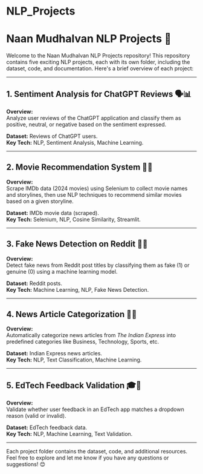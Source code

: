 # NLP_Projects
# Naan Mudhalvan NLP Projects 🚀

Welcome to the Naan Mudhalvan NLP Projects repository! This repository contains five exciting NLP projects, each with its own folder, including the dataset, code, and documentation. Here's a brief overview of each project:

---

## 1. **Sentiment Analysis for ChatGPT Reviews 🗣️📊**

**Overview:**  
Analyze user reviews of the ChatGPT application and classify them as positive, neutral, or negative based on the sentiment expressed.  

**Dataset:** Reviews of ChatGPT users.  
**Key Tech:** NLP, Sentiment Analysis, Machine Learning.

---

## 2. **Movie Recommendation System 🎥🤖**

**Overview:**  
Scrape IMDb data (2024 movies) using Selenium to collect movie names and storylines, then use NLP techniques to recommend similar movies based on a given storyline.  

**Dataset:** IMDb movie data (scraped).  
**Key Tech:** Selenium, NLP, Cosine Similarity, Streamlit.

---

## 3. **Fake News Detection on Reddit 📱🚫**

**Overview:**  
Detect fake news from Reddit post titles by classifying them as fake (1) or genuine (0) using a machine learning model.  

**Dataset:** Reddit posts.  
**Key Tech:** Machine Learning, NLP, Fake News Detection.

---

## 4. **News Article Categorization 📑📰**

**Overview:**  
Automatically categorize news articles from *The Indian Express* into predefined categories like Business, Technology, Sports, etc.  

**Dataset:** Indian Express news articles.  
**Key Tech:** NLP, Text Classification, Machine Learning.

---

## 5. **EdTech Feedback Validation 🎓💬**

**Overview:**  
Validate whether user feedback in an EdTech app matches a dropdown reason (valid or invalid).  

**Dataset:** EdTech feedback data.  
**Key Tech:** NLP, Machine Learning, Text Validation.

---

Each project folder contains the dataset, code, and additional resources. Feel free to explore and let me know if you have any questions or suggestions! 😊
